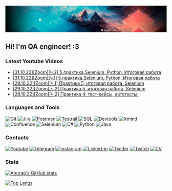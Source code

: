 [![Header](https://github.com/Oxpahha/Oxpahha/blob/main/assets/header.png?raw=true)](https://www.youtube.com/channel/UC9izb-XCEo1t-MxKwEoXBmw)

## Hi! I'm QA engineer! :3

### Latest Youtube Videos
<!-- YOUTUBE:START -->
- [[31.10.22][Zoom][ч.2] 5 практика.Selenium, Python, Итоговая работа](https://www.youtube.com/watch?v=cAyx71ymxFs)
- [[31.10.22][Zoom][ч.1] 5 практика.Selenium, Python, Итоговая работа](https://www.youtube.com/watch?v=JkuB179qlcA)
- [[29.10.22][Zoom][ч.1] Практика 5, итоговая работа, Selenium](https://www.youtube.com/watch?v=U3XnLO1wuCQ)
- [[29.10.22][Zoom][ч.2] Практика 5, итоговая работа, Selenium](https://www.youtube.com/watch?v=xxlX10n3DDY)
- [[28.10.22][Zoom][ч.2] Практика 4, тест-кейсы, автотесты,](https://www.youtube.com/watch?v=3hoqalWpciY)
<!-- YOUTUBE:END -->

### Languages and Tools
![Git](https://img.shields.io/badge/-Git-090909?style=for-the-badge&logo=Git)
![Jira](https://img.shields.io/badge/-Jira-090909?style=for-the-badge&logo=Jira)
![Postman](https://img.shields.io/badge/-Postman/beginner-090909?style=for-the-badge&logo=Postman)
![Testrail](https://img.shields.io/badge/-Testrail-090909?style=for-the-badge&logo=Testrail)
![SQL](https://img.shields.io/badge/-SQL/in_study-090909?style=for-the-badge&logo=mySQL&logoColor=47C5FB)
![Devtools](https://img.shields.io/badge/-Devtools-090909?style=for-the-badge&logo=googlechrome)
![Xmind](https://img.shields.io/badge/-Xmind-090909?style=for-the-badge&logo=Xmind)
![Confluence](https://img.shields.io/badge/-Confluence-090909?style=for-the-badge&logo=Confluence)
![Selenium](https://img.shields.io/badge/-Selenium/beginner-090909?style=for-the-badge&logo=Selenium)
![C#](https://img.shields.io/badge/-C%23/beginner-090909?style=for-the-badge&logo=Csharp)
![Python](https://img.shields.io/badge/-Python/in_study-090909?style=for-the-badge&logo=Python)
![Java](https://img.shields.io/badge/-Java/in_study-090909?style=for-the-badge&logo=Java)


### Contacts

[![Youtube](https://img.shields.io/badge/-Youtube-090909?style=for-the-badge&logo=Youtube&logoColor=FF0000)](https://www.youtube.com/channel/UC9izb-XCEo1t-MxKwEoXBmw)
[![Telegram](https://img.shields.io/badge/-Telegram-090909?style=for-the-badge&logo=Telegram)](https://t.me/Oxpahh)
[![Instagram](https://img.shields.io/badge/-Instagram-090909?style=for-the-badge&logo=Instagram)](https://www.instagram.com/oxpahha/)
[![Linked-in](https://img.shields.io/badge/-Linkedin-090909?style=for-the-badge&logo=Linkedin&logoColor=007bb6)](https://www.linkedin.com/in/aleksandr-zaichenko-47a438230/)
[![Twitter](https://img.shields.io/badge/-Twitter-090909?style=for-the-badge&logo=Twitter)](https://twitter.com/oxpahha)
[![Twitch](https://img.shields.io/badge/-Twitch-090909?style=for-the-badge&logo=Twitch)](https://www.twitch.tv/oxpah)
[![CV](https://img.shields.io/badge/-CV-090909?style=for-the-badge&)](http://aleksandr-zaichenko.tilda.ws/)


### Stats

[![Anurag's GitHub stats](https://github-readme-stats.vercel.app/api?username=oxpahha&count_private=true&show_icons=true&theme=tokyonight&bg_color=12,071313,163334,468c94&text_color=53b0af&title_color=53b0af&border_color=071313&icon_color=a9e4e4)](https://github.com/anuraghazra/github-readme-stats)

[![Top Langs](https://github-readme-stats.vercel.app/api/top-langs/?username=oxpahha&bg_color=12,071313,163334,468c94&text_color=a9e4e4&title_color=53b0af&border_color=071313)](https://github.com/anuraghazra/github-readme-stats)




